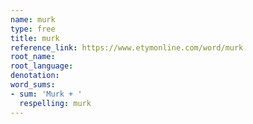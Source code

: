 ```yaml
---
name: murk
type: free
title: murk
reference_link: https://www.etymonline.com/word/murk
root_name: 
root_language: 
denotation: 
word_sums:
- sum: 'Murk + '
  respelling: murk
---
```

